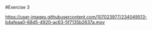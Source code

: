 #Exercise 3


https://user-images.githubusercontent.com/107023977/234049513-b4afeaa0-68d5-4920-ac63-5f7135b2637a.mov

